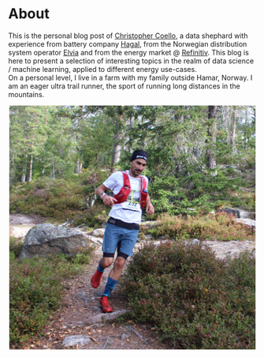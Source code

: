 # About

This is the personal blog post of [Christopher Coello](https://www.linkedin.com/in/chrcoello/), a data shephard with experience from battery company [Hagal](https://www.hagal.no), from the Norwegian distribution system operator [Elvia](www.elvia.no) and from the energy market @ [Refinitiv](https://www.refinitiv.com/en/products/eikon-trading-software/commodity-trading). This blog is here to present a selection of interesting topics in the realm of data science / machine learning, applied to different energy use-cases.    
On a personal level, I live in a farm with my family outside Hamar, Norway. I am an eager ultra trail runner, the sport of running long distances in the mountains.  
<p align="center">
<img src="images/IMG_1502_1.JPG" width="500" alt="Ultra trail running">
</p> 



